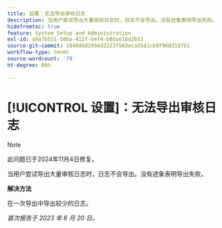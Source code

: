 ```yaml
---
title: 设置：无法导出审核日志
description: 当用户尝试导出大量审核日志时，日志不会导出。没有迹象表明导出失败。
hidefromtoc: true
feature: System Setup and Administration
exl-id: a9a7b551-58ba-412f-bef4-b0dae16d2611
source-git-commit: 1940d4d2956d22237563eca55d1cb979603187b1
workflow-type: tm+mt
source-wordcount: '79'
ht-degree: 86%

---
```


# [!UICONTROL 设置]：无法导出审核日志

>[!NOTE]
>
>此问题已于2024年11月4日修复。

当用户尝试导出大量审核日志时，日志不会导出。没有迹象表明导出失败。

**解决方法**

在一次导出中导出较少的日志。

_首次报告于 2023 年 6 月 20 日。_

<!--CHECK ME - NO VIEWS APRIL-JUNE 2025-->

